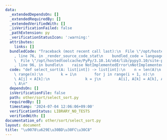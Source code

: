 ```yaml
---
data:
  _extendedDependsOn: []
  _extendedRequiredBy: []
  _extendedVerifiedWith: []
  _isVerificationFailed: false
  _pathExtension: py
  _verificationStatusIcon: ':warning:'
  attributes:
    links: []
  bundledCode: "Traceback (most recent call last):\n  File \"/opt/hostedtoolcache/PyPy/3.10.14/x64/lib/pypy3.10/site-packages/onlinejudge_verify/documentation/build.py\"\
    , line 76, in _render_source_code_stat\n    bundled_code = language.bundle(\n\
    \  File \"/opt/hostedtoolcache/PyPy/3.10.14/x64/lib/pypy3.10/site-packages/onlinejudge_verify/languages/python.py\"\
    , line 96, in bundle\n    raise NotImplementedError\nNotImplementedError\n"
  code: "def select_sort(A: list[int]) -> list[int]:\n    n = len(A)\n    for i in\
    \ range(n):\n        k = i\n        for j in range(i + 1, n):\n            if\
    \ A[j] < A[k]:\n                k = j\n        A[i], A[k] = A[k], A[i]\n    return\
    \ A\n"
  dependsOn: []
  isVerificationFile: false
  path: other/sort/select_sort.py
  requiredBy: []
  timestamp: '2024-07-04 12:06:06+09:00'
  verificationStatus: LIBRARY_NO_TESTS
  verifiedWith: []
documentation_of: other/sort/select_sort.py
layout: document
title: "\u9078\u629E\u30BD\u30FC\u30C8"
---
```

